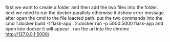 first we want to  create a folder and then add the two files into the folder.
next we need to run the docker parallely otherwise it dshow error message.
after open the cmd to the file loacted path.
put the two commands into the cmd 1.docker build -t flask-app .
2.docker run -p 5000:5000 flask-app
and open into docker it will appear .
run the url into the chrome  http://127.0.0.1:5000/
